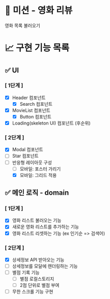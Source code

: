 # 🚀 미션 - 영화 리뷰

영화 목록 불러오기

# 📈 구현 기능 목록

## ✅ UI

### [ 1단계 ]

- [x] Header 컴포넌트
  - [x] Search 컴포넌트
- [x] MovieList 컴포넌트
  - [x] Button 컴포넌트
- [x] Loading(skeleton UI) 컴포넌트 (후순위)

### [ 2단계 ]

- [x] Modal 컴포넌트
- [ ] Star 컴포넌트
- [ ] 반응형 레이아웃 구성
  - [ ] 모바일: 포스터 가리기
  - [x] 모바일: 그리드 적용

## ✅ 메인 로직 - domain

### [ 1단계 ]

- [x] 영화 리스트 불러오는 기능
- [x] 새로운 영화 리스트를 추가하는 기능
- [x] 영화 리스트 리셋하는 기능 (ex 인기순 => 검색어)

### [ 2단계 ]

- [x] 상세정보 API 받아오는 기능
- [ ] 상세정보를 모달에 렌더링하는 기능
- [ ] 별점 기록 기능
  - [ ] 별점 로컬스토리지
  - [ ] 2점 단위로 별점 부여
- [ ] 무한 스크롤 기능 구현
